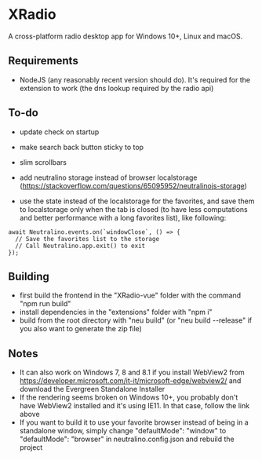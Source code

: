 # XRadio
A cross-platform radio desktop app for Windows 10+, Linux and macOS.

## Requirements
- NodeJS (any reasonably recent version should do). It's required for the extension to work (the dns lookup required by the radio api)

## To-do
- update check on startup

- make search back button sticky to top

- slim scrollbars

- add neutralino storage instead of browser localstorage (https://stackoverflow.com/questions/65095952/neutralinojs-storage)

- use the state instead of the localstorage for the favorites, and save them to localstorage only when the tab is closed (to have less computations and better performance with a long favorites list), like following:
```
await Neutralino.events.on(`windowClose`, () => {
  // Save the favorites list to the storage
  // Call Neutralino.app.exit() to exit
});
```

## Building
- first build the frontend in the "XRadio-vue" folder with the command "npm run build"
- install dependencies in the "extensions" folder with "npm i"
- build from the root directory with "neu build" (or "neu build --release" if you also want to generate the zip file)

## Notes
- It can also work on Windows 7, 8 and 8.1 if you install WebView2 from https://developer.microsoft.com/it-it/microsoft-edge/webview2/ and download the Evergreen Standalone Installer
- If the rendering seems broken on Windows 10+, you probably don't have WebView2 installed and it's using IE11. In that case, follow the link above
- If you want to build it to use your favorite browser instead of being in a standalone window, simply change "defaultMode": "window" to "defaultMode": "browser" in neutralino.config.json and rebuild the project